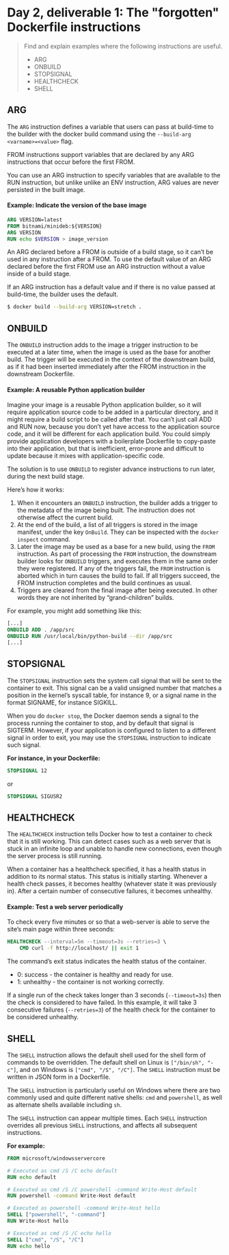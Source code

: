 # Day 2, deliverable 1: The "forgotten" Dockerfile instructions
> Find and explain examples where the following instructions are useful.
> * ARG
> * ONBUILD
> * STOPSIGNAL
> * HEALTHCHECK
> * SHELL

## ARG
The `ARG` instruction defines a variable that users can pass at build-time to the builder with the docker build command using the `--build-arg <varname>=<value>` flag. 

FROM instructions support variables that are declared by any ARG instructions that occur before the first FROM.

You can use an ARG instruction to specify variables that are available to the RUN instruction, but unlike unlike an ENV instruction, ARG values are never persisted in the built image.

#### Example: Indicate the version of the base image
```Dockerfile
ARG VERSION=latest
FROM bitnami/minideb:${VERSION}
ARG VERSION
RUN echo $VERSION > image_version
```
An ARG declared before a FROM is outside of a build stage, so it can’t be used in any instruction after a FROM. To use the default value of an ARG declared before the first FROM use an ARG instruction without a value inside of a build stage.

If an ARG instruction has a default value and if there is no value passed at build-time, the builder uses the default. 

```bash
$ docker build --build-arg VERSION=stretch .
```


## ONBUILD
The `ONBUILD` instruction adds to the image a trigger instruction to be executed at a later time, when the image is used as the base for another build. The trigger will be executed in the context of the downstream build, as if it had been inserted immediately after the FROM instruction in the downstream Dockerfile.

#### Example: A reusable Python application builder
Imagine your image is a reusable Python application builder, so it will require application source code to be added in a particular directory, and it might require a build script to be called after that. You can’t just call ADD and RUN now, because you don’t yet have access to the application source code, and it will be different for each application build. You could simply provide application developers with a boilerplate Dockerfile to copy-paste into their application, but that is inefficient, error-prone and difficult to update because it mixes with application-specific code.

The solution is to use `ONBUILD` to register advance instructions to run later, during the next build stage.

Here’s how it works:

1. When it encounters an `ONBUILD` instruction, the builder adds a trigger to the metadata of the image being built. The instruction does not otherwise affect the current build.
2. At the end of the build, a list of all triggers is stored in the image manifest, under the key `OnBuild`. They can be inspected with the `docker inspect` command.
3. Later the image may be used as a base for a new build, using the `FROM` instruction. As part of processing the `FROM` instruction, the downstream builder looks for `ONBUILD` triggers, and executes them in the same order they were registered. If any of the triggers fail, the `FROM` instruction is aborted which in turn causes the build to fail. If all triggers succeed, the FROM instruction completes and the build continues as usual.
4. Triggers are cleared from the final image after being executed. In other words they are not inherited by “grand-children” builds.

For example, you might add something like this:
```Dockerfile
[...]
ONBUILD ADD . /app/src
ONBUILD RUN /usr/local/bin/python-build --dir /app/src
[...]
```

## STOPSIGNAL
The `STOPSIGNAL` instruction sets the system call signal that will be sent to the container to exit. This signal can be a valid unsigned number that matches a position in the kernel’s syscall table, for instance 9, or a signal name in the format SIGNAME, for instance SIGKILL.

When you do `docker stop`, the Docker daemon sends a signal to the process running the container to stop, and by default that signal is SIGTERM. However, if your application is configured to listen to a different signal in order to exit, you may use the `STOPSIGNAL` instruction to indicate such signal.

**For instance, in your Dockerfile:**
```Dockerfile 
STOPSIGNAL 12 
```
or
```Dockerfile 
STOPSIGNAL SIGUSR2
```

## HEALTHCHECK
The `HEALTHCHECK` instruction tells Docker how to test a container to check that it is still working. This can detect cases such as a web server that is stuck in an infinite loop and unable to handle new connections, even though the server process is still running.

When a container has a healthcheck specified, it has a health status in addition to its normal status. This status is initially starting. Whenever a health check passes, it becomes healthy (whatever state it was previously in). After a certain number of consecutive failures, it becomes unhealthy.

#### Example: Test a web server periodically
To check every five minutes or so that a web-server is able to serve the site’s main page within three seconds:
```Dockerfile
HEALTHCHECK --interval=5m --timeout=3s --retries=3 \
    CMD curl -f http://localhost/ || exit 1
```
The command’s exit status indicates the health status of the container.
+ 0: success - the container is healthy and ready for use.
+ 1: unhealthy - the container is not working correctly.

If a single run of the check takes longer than 3 seconds (`--timeout=3s`) then the check is considered to have failed. 
In this example, it will take 3 consecutive failures (`--retries=3`) of the health check for the container to be considered unhealthy.

## SHELL
The `SHELL` instruction allows the default shell used for the shell form of commands to be overridden. The default shell on Linux is `["/bin/sh", "-c"]`, and on Windows is `["cmd", "/S", "/C"]`. The `SHELL` instruction must be written in JSON form in a Dockerfile.

The `SHELL` instruction is particularly useful on Windows where there are two commonly used and quite different native shells: `cmd` and `powershell`, as well as alternate shells available including `sh`.

The `SHELL` instruction can appear multiple times. Each `SHELL` instruction overrides all previous `SHELL` instructions, and affects all subsequent instructions. 

**For example:**

```Dockerfile
FROM microsoft/windowsservercore

# Executed as cmd /S /C echo default
RUN echo default

# Executed as cmd /S /C powershell -command Write-Host default
RUN powershell -command Write-Host default

# Executed as powershell -command Write-Host hello
SHELL ["powershell", "-command"]
RUN Write-Host hello

# Executed as cmd /S /C echo hello
SHELL ["cmd", "/S", "/C"]
RUN echo hello
```
